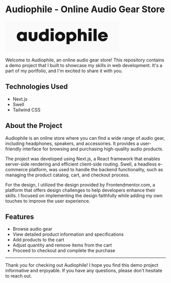 # Audiophile - Online Audio Gear Store

![Audiophile Logo](audiophile-logo.png)

Welcome to Audiophile, an online audio gear store! This repository contains a demo project that I built to showcase my skills in web development. It's a part of my portfolio, and I'm excited to share it with you.

## Technologies Used

- Next.js
- Swell
- Tailwind CSS

## About the Project

Audiophile is an online store where you can find a wide range of audio gear, including headphones, speakers, and accessories. It provides a user-friendly interface for browsing and purchasing high-quality audio products.

The project was developed using Next.js, a React framework that enables server-side rendering and efficient client-side routing. Swell, a headless e-commerce platform, was used to handle the backend functionality, such as managing the product catalog, cart, and checkout process.

For the design, I utilized the design provided by Frontendmentor.com, a platform that offers design challenges to help developers enhance their skills. I focused on implementing the design faithfully while adding my own touches to improve the user experience.

## Features

- Browse audio gear
- View detailed product information and specifications
- Add products to the cart
- Adjust quantity and remove items from the cart
- Proceed to checkout and complete the purchase

---

Thank you for checking out Audiophile! I hope you find this demo project informative and enjoyable. If you have any questions, please don't hesitate to reach out.
